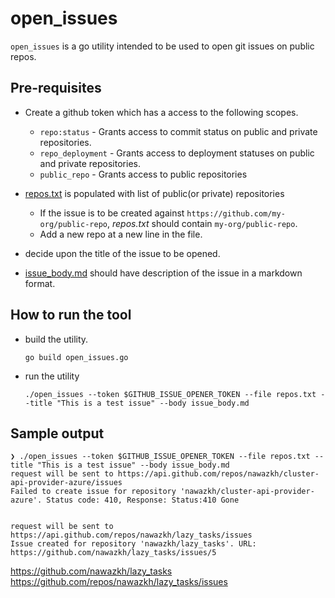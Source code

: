 # open_issues 

`open_issues` is a go utility intended to be used to open git issues on public repos.

## Pre-requisites

- Create a github token which has a access to the following scopes.
  - `repo:status` - Grants access to commit status on public and private repositories.
  - `repo_deployment` - Grants access to deployment statuses on public and private repositories.
  - `public_repo` - Grants access to public repositories

- [repos.txt](./repos.txt) is populated with list of public(or private) repositories
  - If the issue is to be created against `https://github.com/my-org/public-repo`, _repos.txt_ should contain `my-org/public-repo`.
  - Add a new repo at a new line in the file.

- decide upon the title of the issue to be opened.

- [issue_body.md](./issue_body.md) should have description of the issue in a markdown format.

## How to run the tool

- build the utility.
  ```
  go build open_issues.go
  ```
- run the utility
  ```
  ./open_issues --token $GITHUB_ISSUE_OPENER_TOKEN --file repos.txt --title "This is a test issue" --body issue_body.md
  ```

## Sample output

```
❯ ./open_issues --token $GITHUB_ISSUE_OPENER_TOKEN --file repos.txt --title "This is a test issue" --body issue_body.md
request will be sent to https://api.github.com/repos/nawazkh/cluster-api-provider-azure/issues
Failed to create issue for repository 'nawazkh/cluster-api-provider-azure'. Status code: 410, Response: Status:410 Gone


request will be sent to https://api.github.com/repos/nawazkh/lazy_tasks/issues
Issue created for repository 'nawazkh/lazy_tasks'. URL: https://github.com/nawazkh/lazy_tasks/issues/5
```

https://github.com/nawazkh/lazy_tasks
https://github.com/repos/nawazkh/lazy_tasks/issues